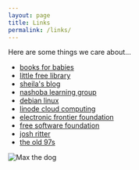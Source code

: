 ```yaml
---
layout: page
title: Links
permalink: /links/
---
```


Here are some things we care about...

- [books for babies][bfb]
- [little free library][lfl]
- [sheila's blog][skblog]
- [nashoba learning group][nashoba]
- [debian linux][debian]
- [linode cloud computing][linode]
- [electronic frontier foundation][eff]
- [free software foundation][fsf]
- [josh ritter][joshritter]
- [the old 97s][old97s]

![Max the dog](/assets/images/max.jpg)

[bfb]: https://www.chop.edu/news/books-babies-gift-reading
[skblog]: https://reflectionsfromahumanbeing.blogspot.com/
[lfl]: https://littlefreelibrary.org/
[debian]: https://www.debian.org
[nashoba]: https://www.nashobalearninggroup.org/
[eff]: https://www.eff.org/
[fsf]: https://www.fsf.org/
[linode]: https://www.linode.com/
[joshritter]: https://www.joshritter.com/
[old97s]: https://old97s.com/
